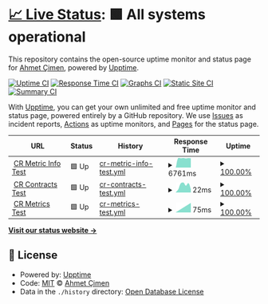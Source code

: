 # [📈 Live Status](https://ahmetcimen.github.io/CRAPI_Upptime): <!--live status--> **🟩 All systems operational**

This repository contains the open-source uptime monitor and status page for [Ahmet Çimen](https://ahmetcimen.github.io/CRAPI_Upptime), powered by [Upptime](https://github.com/upptime/upptime).

[![Uptime CI](https://github.com/ahmetcimen/CRAPI_Upptime/workflows/Uptime%20CI/badge.svg)](https://github.com/ahmetcimen/CRAPI_Upptime/actions?query=workflow%3A%22Uptime+CI%22)
[![Response Time CI](https://github.com/ahmetcimen/CRAPI_Upptime/workflows/Response%20Time%20CI/badge.svg)](https://github.com/ahmetcimen/CRAPI_Upptime/actions?query=workflow%3A%22Response+Time+CI%22)
[![Graphs CI](https://github.com/ahmetcimen/CRAPI_Upptime/workflows/Graphs%20CI/badge.svg)](https://github.com/ahmetcimen/CRAPI_Upptime/actions?query=workflow%3A%22Graphs+CI%22)
[![Static Site CI](https://github.com/ahmetcimen/CRAPI_Upptime/workflows/Static%20Site%20CI/badge.svg)](https://github.com/ahmetcimen/CRAPI_Upptime/actions?query=workflow%3A%22Static+Site+CI%22)
[![Summary CI](https://github.com/ahmetcimen/CRAPI_Upptime/workflows/Summary%20CI/badge.svg)](https://github.com/ahmetcimen/CRAPI_Upptime/actions?query=workflow%3A%22Summary+CI%22)

With [Upptime](https://upptime.js.org), you can get your own unlimited and free uptime monitor and status page, powered entirely by a GitHub repository. We use [Issues](https://github.com/ahmetcimen/CRAPI_Upptime/issues) as incident reports, [Actions](https://github.com/ahmetcimen/CRAPI_Upptime/actions) as uptime monitors, and [Pages](https://ahmetcimen.github.io/CRAPI_Upptime) for the status page.

<!--start: status pages-->
<!-- This summary is generated by Upptime (https://github.com/upptime/upptime) -->
<!-- Do not edit this manually, your changes will be overwritten -->
<!-- prettier-ignore -->
| URL | Status | History | Response Time | Uptime |
| --- | ------ | ------- | ------------- | ------ |
| <img alt="" src="https://icons.duckduckgo.com/ip3/3000.ico" height="13"> [CR Metric Info Test](34.125.236.8:3000/api/metricInfo) | 🟩 Up | [cr-metric-info-test.yml](https://github.com/ahmetcimen/CRAPI_Upptime/commits/HEAD/history/cr-metric-info-test.yml) | <details><summary><img alt="Response time graph" src="./graphs/cr-metric-info-test/response-time-week.png" height="20"> 6761ms</summary><br><a href="https://ahmetcimen.github.io/CRAPI_Upptime/history/cr-metric-info-test"><img alt="Response time 6761" src="https://img.shields.io/endpoint?url=https%3A%2F%2Fraw.githubusercontent.com%2Fahmetcimen%2FCRAPI_Upptime%2FHEAD%2Fapi%2Fcr-metric-info-test%2Fresponse-time.json"></a><br><a href="https://ahmetcimen.github.io/CRAPI_Upptime/history/cr-metric-info-test"><img alt="24-hour response time 6761" src="https://img.shields.io/endpoint?url=https%3A%2F%2Fraw.githubusercontent.com%2Fahmetcimen%2FCRAPI_Upptime%2FHEAD%2Fapi%2Fcr-metric-info-test%2Fresponse-time-day.json"></a><br><a href="https://ahmetcimen.github.io/CRAPI_Upptime/history/cr-metric-info-test"><img alt="7-day response time 6761" src="https://img.shields.io/endpoint?url=https%3A%2F%2Fraw.githubusercontent.com%2Fahmetcimen%2FCRAPI_Upptime%2FHEAD%2Fapi%2Fcr-metric-info-test%2Fresponse-time-week.json"></a><br><a href="https://ahmetcimen.github.io/CRAPI_Upptime/history/cr-metric-info-test"><img alt="30-day response time 6761" src="https://img.shields.io/endpoint?url=https%3A%2F%2Fraw.githubusercontent.com%2Fahmetcimen%2FCRAPI_Upptime%2FHEAD%2Fapi%2Fcr-metric-info-test%2Fresponse-time-month.json"></a><br><a href="https://ahmetcimen.github.io/CRAPI_Upptime/history/cr-metric-info-test"><img alt="1-year response time 6761" src="https://img.shields.io/endpoint?url=https%3A%2F%2Fraw.githubusercontent.com%2Fahmetcimen%2FCRAPI_Upptime%2FHEAD%2Fapi%2Fcr-metric-info-test%2Fresponse-time-year.json"></a></details> | <details><summary><a href="https://ahmetcimen.github.io/CRAPI_Upptime/history/cr-metric-info-test">100.00%</a></summary><a href="https://ahmetcimen.github.io/CRAPI_Upptime/history/cr-metric-info-test"><img alt="All-time uptime 100.00%" src="https://img.shields.io/endpoint?url=https%3A%2F%2Fraw.githubusercontent.com%2Fahmetcimen%2FCRAPI_Upptime%2FHEAD%2Fapi%2Fcr-metric-info-test%2Fuptime.json"></a><br><a href="https://ahmetcimen.github.io/CRAPI_Upptime/history/cr-metric-info-test"><img alt="24-hour uptime 100.00%" src="https://img.shields.io/endpoint?url=https%3A%2F%2Fraw.githubusercontent.com%2Fahmetcimen%2FCRAPI_Upptime%2FHEAD%2Fapi%2Fcr-metric-info-test%2Fuptime-day.json"></a><br><a href="https://ahmetcimen.github.io/CRAPI_Upptime/history/cr-metric-info-test"><img alt="7-day uptime 100.00%" src="https://img.shields.io/endpoint?url=https%3A%2F%2Fraw.githubusercontent.com%2Fahmetcimen%2FCRAPI_Upptime%2FHEAD%2Fapi%2Fcr-metric-info-test%2Fuptime-week.json"></a><br><a href="https://ahmetcimen.github.io/CRAPI_Upptime/history/cr-metric-info-test"><img alt="30-day uptime 100.00%" src="https://img.shields.io/endpoint?url=https%3A%2F%2Fraw.githubusercontent.com%2Fahmetcimen%2FCRAPI_Upptime%2FHEAD%2Fapi%2Fcr-metric-info-test%2Fuptime-month.json"></a><br><a href="https://ahmetcimen.github.io/CRAPI_Upptime/history/cr-metric-info-test"><img alt="1-year uptime 100.00%" src="https://img.shields.io/endpoint?url=https%3A%2F%2Fraw.githubusercontent.com%2Fahmetcimen%2FCRAPI_Upptime%2FHEAD%2Fapi%2Fcr-metric-info-test%2Fuptime-year.json"></a></details>
| <img alt="" src="https://icons.duckduckgo.com/ip3/3000.ico" height="13"> [CR Contracts Test](34.125.236.8:3000/api/contracts) | 🟩 Up | [cr-contracts-test.yml](https://github.com/ahmetcimen/CRAPI_Upptime/commits/HEAD/history/cr-contracts-test.yml) | <details><summary><img alt="Response time graph" src="./graphs/cr-contracts-test/response-time-week.png" height="20"> 22ms</summary><br><a href="https://ahmetcimen.github.io/CRAPI_Upptime/history/cr-contracts-test"><img alt="Response time 22" src="https://img.shields.io/endpoint?url=https%3A%2F%2Fraw.githubusercontent.com%2Fahmetcimen%2FCRAPI_Upptime%2FHEAD%2Fapi%2Fcr-contracts-test%2Fresponse-time.json"></a><br><a href="https://ahmetcimen.github.io/CRAPI_Upptime/history/cr-contracts-test"><img alt="24-hour response time 22" src="https://img.shields.io/endpoint?url=https%3A%2F%2Fraw.githubusercontent.com%2Fahmetcimen%2FCRAPI_Upptime%2FHEAD%2Fapi%2Fcr-contracts-test%2Fresponse-time-day.json"></a><br><a href="https://ahmetcimen.github.io/CRAPI_Upptime/history/cr-contracts-test"><img alt="7-day response time 22" src="https://img.shields.io/endpoint?url=https%3A%2F%2Fraw.githubusercontent.com%2Fahmetcimen%2FCRAPI_Upptime%2FHEAD%2Fapi%2Fcr-contracts-test%2Fresponse-time-week.json"></a><br><a href="https://ahmetcimen.github.io/CRAPI_Upptime/history/cr-contracts-test"><img alt="30-day response time 22" src="https://img.shields.io/endpoint?url=https%3A%2F%2Fraw.githubusercontent.com%2Fahmetcimen%2FCRAPI_Upptime%2FHEAD%2Fapi%2Fcr-contracts-test%2Fresponse-time-month.json"></a><br><a href="https://ahmetcimen.github.io/CRAPI_Upptime/history/cr-contracts-test"><img alt="1-year response time 22" src="https://img.shields.io/endpoint?url=https%3A%2F%2Fraw.githubusercontent.com%2Fahmetcimen%2FCRAPI_Upptime%2FHEAD%2Fapi%2Fcr-contracts-test%2Fresponse-time-year.json"></a></details> | <details><summary><a href="https://ahmetcimen.github.io/CRAPI_Upptime/history/cr-contracts-test">100.00%</a></summary><a href="https://ahmetcimen.github.io/CRAPI_Upptime/history/cr-contracts-test"><img alt="All-time uptime 100.00%" src="https://img.shields.io/endpoint?url=https%3A%2F%2Fraw.githubusercontent.com%2Fahmetcimen%2FCRAPI_Upptime%2FHEAD%2Fapi%2Fcr-contracts-test%2Fuptime.json"></a><br><a href="https://ahmetcimen.github.io/CRAPI_Upptime/history/cr-contracts-test"><img alt="24-hour uptime 100.00%" src="https://img.shields.io/endpoint?url=https%3A%2F%2Fraw.githubusercontent.com%2Fahmetcimen%2FCRAPI_Upptime%2FHEAD%2Fapi%2Fcr-contracts-test%2Fuptime-day.json"></a><br><a href="https://ahmetcimen.github.io/CRAPI_Upptime/history/cr-contracts-test"><img alt="7-day uptime 100.00%" src="https://img.shields.io/endpoint?url=https%3A%2F%2Fraw.githubusercontent.com%2Fahmetcimen%2FCRAPI_Upptime%2FHEAD%2Fapi%2Fcr-contracts-test%2Fuptime-week.json"></a><br><a href="https://ahmetcimen.github.io/CRAPI_Upptime/history/cr-contracts-test"><img alt="30-day uptime 100.00%" src="https://img.shields.io/endpoint?url=https%3A%2F%2Fraw.githubusercontent.com%2Fahmetcimen%2FCRAPI_Upptime%2FHEAD%2Fapi%2Fcr-contracts-test%2Fuptime-month.json"></a><br><a href="https://ahmetcimen.github.io/CRAPI_Upptime/history/cr-contracts-test"><img alt="1-year uptime 100.00%" src="https://img.shields.io/endpoint?url=https%3A%2F%2Fraw.githubusercontent.com%2Fahmetcimen%2FCRAPI_Upptime%2FHEAD%2Fapi%2Fcr-contracts-test%2Fuptime-year.json"></a></details>
| <img alt="" src="https://icons.duckduckgo.com/ip3/3000.ico" height="13"> [CR Metrics Test](34.125.236.8:3000/api/metrics) | 🟩 Up | [cr-metrics-test.yml](https://github.com/ahmetcimen/CRAPI_Upptime/commits/HEAD/history/cr-metrics-test.yml) | <details><summary><img alt="Response time graph" src="./graphs/cr-metrics-test/response-time-week.png" height="20"> 75ms</summary><br><a href="https://ahmetcimen.github.io/CRAPI_Upptime/history/cr-metrics-test"><img alt="Response time 75" src="https://img.shields.io/endpoint?url=https%3A%2F%2Fraw.githubusercontent.com%2Fahmetcimen%2FCRAPI_Upptime%2FHEAD%2Fapi%2Fcr-metrics-test%2Fresponse-time.json"></a><br><a href="https://ahmetcimen.github.io/CRAPI_Upptime/history/cr-metrics-test"><img alt="24-hour response time 75" src="https://img.shields.io/endpoint?url=https%3A%2F%2Fraw.githubusercontent.com%2Fahmetcimen%2FCRAPI_Upptime%2FHEAD%2Fapi%2Fcr-metrics-test%2Fresponse-time-day.json"></a><br><a href="https://ahmetcimen.github.io/CRAPI_Upptime/history/cr-metrics-test"><img alt="7-day response time 75" src="https://img.shields.io/endpoint?url=https%3A%2F%2Fraw.githubusercontent.com%2Fahmetcimen%2FCRAPI_Upptime%2FHEAD%2Fapi%2Fcr-metrics-test%2Fresponse-time-week.json"></a><br><a href="https://ahmetcimen.github.io/CRAPI_Upptime/history/cr-metrics-test"><img alt="30-day response time 75" src="https://img.shields.io/endpoint?url=https%3A%2F%2Fraw.githubusercontent.com%2Fahmetcimen%2FCRAPI_Upptime%2FHEAD%2Fapi%2Fcr-metrics-test%2Fresponse-time-month.json"></a><br><a href="https://ahmetcimen.github.io/CRAPI_Upptime/history/cr-metrics-test"><img alt="1-year response time 75" src="https://img.shields.io/endpoint?url=https%3A%2F%2Fraw.githubusercontent.com%2Fahmetcimen%2FCRAPI_Upptime%2FHEAD%2Fapi%2Fcr-metrics-test%2Fresponse-time-year.json"></a></details> | <details><summary><a href="https://ahmetcimen.github.io/CRAPI_Upptime/history/cr-metrics-test">100.00%</a></summary><a href="https://ahmetcimen.github.io/CRAPI_Upptime/history/cr-metrics-test"><img alt="All-time uptime 100.00%" src="https://img.shields.io/endpoint?url=https%3A%2F%2Fraw.githubusercontent.com%2Fahmetcimen%2FCRAPI_Upptime%2FHEAD%2Fapi%2Fcr-metrics-test%2Fuptime.json"></a><br><a href="https://ahmetcimen.github.io/CRAPI_Upptime/history/cr-metrics-test"><img alt="24-hour uptime 100.00%" src="https://img.shields.io/endpoint?url=https%3A%2F%2Fraw.githubusercontent.com%2Fahmetcimen%2FCRAPI_Upptime%2FHEAD%2Fapi%2Fcr-metrics-test%2Fuptime-day.json"></a><br><a href="https://ahmetcimen.github.io/CRAPI_Upptime/history/cr-metrics-test"><img alt="7-day uptime 100.00%" src="https://img.shields.io/endpoint?url=https%3A%2F%2Fraw.githubusercontent.com%2Fahmetcimen%2FCRAPI_Upptime%2FHEAD%2Fapi%2Fcr-metrics-test%2Fuptime-week.json"></a><br><a href="https://ahmetcimen.github.io/CRAPI_Upptime/history/cr-metrics-test"><img alt="30-day uptime 100.00%" src="https://img.shields.io/endpoint?url=https%3A%2F%2Fraw.githubusercontent.com%2Fahmetcimen%2FCRAPI_Upptime%2FHEAD%2Fapi%2Fcr-metrics-test%2Fuptime-month.json"></a><br><a href="https://ahmetcimen.github.io/CRAPI_Upptime/history/cr-metrics-test"><img alt="1-year uptime 100.00%" src="https://img.shields.io/endpoint?url=https%3A%2F%2Fraw.githubusercontent.com%2Fahmetcimen%2FCRAPI_Upptime%2FHEAD%2Fapi%2Fcr-metrics-test%2Fuptime-year.json"></a></details>

<!--end: status pages-->

[**Visit our status website →**](https://ahmetcimen.github.io/CRAPI_Upptime)

## 📄 License

- Powered by: [Upptime](https://github.com/upptime/upptime)
- Code: [MIT](./LICENSE) © [Ahmet Çimen](https://ahmetcimen.github.io/CRAPI_Upptime)
- Data in the `./history` directory: [Open Database License](https://opendatacommons.org/licenses/odbl/1-0/)

